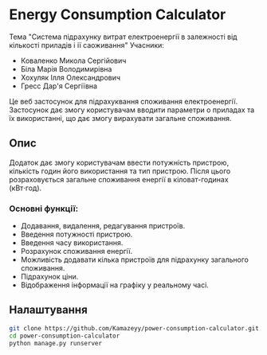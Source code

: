 # Energy Consumption Calculator

Тема "Система підрахунку витрат електроенергії в залежності від кількості приладів і ії саоживання"
Учасники:
- Коваленко Микола Сергійович
- Біла Марія Володимирівна
- Хохуляк Ілля Олександрович
- Гресс Дар'я Сергіївна

Це веб застосунок для підрахуквання споживання електроенергії. Застосунок дає змогу користувачам вводити параметри о приладах та їх використанні, що дає змогу вирахувати загальне споживання.

## Опис

Додаток дає змогу користувачам ввести потужність пристрою, кількість годин його використання та тип пристрою. Після цього розраховується загальне споживання енергії в кіловат-годинах (кВт⋅год).

### Основні функції:
- Додавання, видалення, редагування пристроїв.
- Введення потужності пристрою.
- Введення часу використання.
- Розрахунок споживання енергії.
- Можливість додавати кілька пристроїв для підрахунку загального споживання.
- Підрахунок ціни.
- Відображення інформації на графіку у реальному часі.

## Налаштування
```bash
git clone https://github.com/Kamazeyy/power-consumption-calculator.git
cd power-consumption-calculator
python manage.py runserver
```
